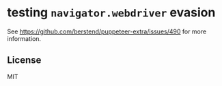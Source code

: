 # testing `navigator.webdriver` evasion

See <https://github.com/berstend/puppeteer-extra/issues/490> for more information.

## License

MIT
